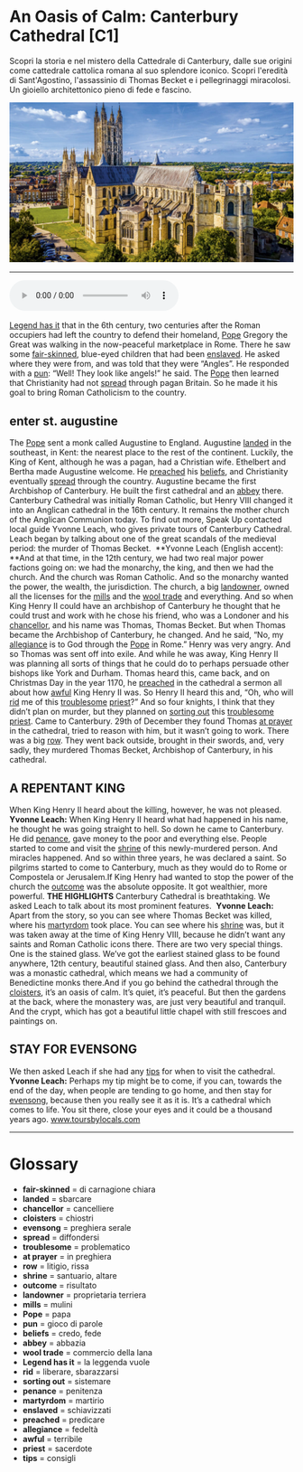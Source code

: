 # An Oasis of Calm: Canterbury Cathedral   [C1]

Scopri la storia e nel mistero della Cattedrale di Canterbury, dalle sue origini come cattedrale cattolica romana al suo splendore iconico. Scopri l'eredità di Sant'Agostino, l'assassinio di Thomas Becket e i pellegrinaggi miracolosi. Un gioiello architettonico pieno di fede e fascino.

![](An%20Oasis%20of%20Calm%20Canterbury%20Cathedral.jpg)

--------------

<div>
<audio controls autoplay>
    <source src="https://raw.githubusercontent.com/dartie/speakup/main/2023-06/An%20Oasis%20of%20Calm%20Canterbury%20Cathedral.mp3" type="audio/mpeg">
</audio>
</div>


[Legend has it](## "la leggenda vuole") that in the 6th century, two centuries after the Roman occupiers had left the country to defend their homeland, [Pope](## "papa") Gregory the Great was walking in the now-peaceful marketplace in Rome. There he saw some [fair-skinned](## "di carnagione chiara"), blue-eyed children that had been [enslaved](## "schiavizzati"). He asked where they were from, and was told that they were “Angles”. He responded with a [pun](## "gioco di parole"): “Well! They look like angels!” he said. The [Pope](## "papa") then learned that Christianity had not [spread](## "diffondersi") through pagan Britain. So he made it his goal to bring Roman Catholicism to the country.

## enter st. augustine
The [Pope](## "papa") sent a monk called Augustine to England. Augustine [landed](## "sbarcare") in the southeast, in Kent: the nearest place to the rest of the continent. Luckily, the King of Kent, although he was a pagan, had a Christian wife. Ethelbert and Bertha made Augustine welcome. He [preached](## "predicare") his [beliefs](## "credo, fede"), and Christianity eventually [spread](## "diffondersi") through the country. Augustine became the first Archbishop of Canterbury. He built the first cathedral and an [abbey](## "abbazia") there. Canterbury Cathedral was initially Roman Catholic, but Henry VIII changed it into an Anglican cathedral in the 16th century. It remains the mother church of the Anglican Communion today. To find out more, Speak Up contacted local guide Yvonne Leach, who gives private tours of Canterbury Cathedral. Leach began by talking about one of the great scandals of the medieval period: the murder of Thomas Becket. 
**Yvonne Leach (English accent): **And at that time, in the 12th century, we had two real major power factions going on: we had the monarchy, the king, and then we had the church. And the church was Roman Catholic. And so the monarchy wanted the power, the wealth, the jurisdiction. The church, a big [landowner](## "proprietaria terriera"), owned all the licenses for the [mills](## "mulini") and the [wool trade](## "commercio della lana") and everything. And so when King Henry II could have an archbishop of Canterbury he thought that he could trust and work with he chose his friend, who was a Londoner and his [chancellor](## "cancelliere"), and his name was Thomas, Thomas Becket. But when Thomas became the Archbishop of Canterbury, he changed. And he said, “No, my [allegiance](## "fedeltà") is to God through the [Pope](## "papa") in Rome.” Henry was very angry. And so Thomas was sent off into exile. And while he was away, King Henry II was planning all sorts of things that he could do to perhaps persuade other bishops like York and Durham. Thomas heard this, came back, and on Christmas Day in the year 1170, he [preached](## "predicare") in the cathedral a sermon all about how [awful](## "terribile") King Henry II was. So Henry II heard this and, “Oh, who will [rid](## "liberare, sbarazzarsi") me of this [troublesome](## "problematico") [priest](## "sacerdote")?” And so four knights, I think that they didn’t plan on murder, but they planned on [sorting out](## "sistemare") this [troublesome](## "problematico") [priest](## "sacerdote"). Came to Canterbury. 29th of December they found Thomas [at prayer](## "in preghiera") in the cathedral, tried to reason with him, but it wasn’t going to work. There was a big [row](## "litigio, rissa"). They went back outside, brought in their swords, and, very sadly, they murdered Thomas Becket, Archbishop of Canterbury, in his cathedral. 

## A REPENTANT KING
When King Henry II heard about the killing, however, he was not pleased.
**Yvonne Leach:** When King Henry II heard what had happened in his name, he thought he was going straight to hell. So down he came to Canterbury. He did [penance](## "penitenza"), gave money to the poor and everything else. People started to come and visit the [shrine](## "santuario, altare") of this newly-murdered person. And miracles happened. And so within three years, he was declared a saint. So pilgrims started to come to Canterbury, much as they would do to Rome or Compostela or Jerusalem.If King Henry had wanted to stop the power of the church the [outcome](## "risultato") was the absolute opposite. It got wealthier, more powerful.
**THE HIGHLIGHTS**
Canterbury Cathedral is breathtaking. We asked Leach to talk about its most prominent features. 
**Yvonne Leach:** Apart from the story, so you can see where Thomas Becket was killed, where his [martyrdom](## "martirio") took place. You can see where his [shrine](## "santuario, altare") was, but it was taken away at the time of King Henry VIII, because he didn’t want any saints and Roman Catholic icons there. There are two very special things. One is the stained glass. We’ve got the earliest stained glass to be found anywhere, 12th century, beautiful stained glass. And then also, Canterbury was a monastic cathedral, which means we had a community of Benedictine monks there.And if you go behind the cathedral through the [cloisters](## "chiostri"), it’s an oasis of calm. It’s quiet, it’s peaceful. But then the gardens at the back, where the monastery was, are just very beautiful and tranquil. And the crypt, which has got a beautiful little chapel with still frescoes and paintings on.

## STAY FOR EVENSONG
We then asked Leach if she had any [tips](## "consigli") for when to visit the cathedral.
**Yvonne Leach:** Perhaps my tip might be to come, if you can, towards the end of the day, when people are tending to go home, and then stay for [evensong](## "preghiera serale"), because then you really see it as it is. It’s a cathedral which comes to life. You sit there, close your eyes and it could be a thousand years ago.
www.toursbylocals.com
 

--------------

<div style = "display:block; clear:both; page-break-after:always;"></div>

# Glossary
* **fair-skinned** = di carnagione chiara
* **landed** = sbarcare
* **chancellor** = cancelliere
* **cloisters** = chiostri
* **evensong** = preghiera serale
* **spread** = diffondersi
* **troublesome** = problematico
* **at prayer** = in preghiera
* **row** = litigio, rissa
* **shrine** = santuario, altare
* **outcome** = risultato
* **landowner** = proprietaria terriera
* **mills** = mulini
* **Pope** = papa
* **pun** = gioco di parole
* **beliefs** = credo, fede
* **abbey** = abbazia
* **wool trade** = commercio della lana
* **Legend has it** = la leggenda vuole
* **rid** = liberare, sbarazzarsi
* **sorting out** = sistemare
* **penance** = penitenza
* **martyrdom** = martirio
* **enslaved** = schiavizzati
* **preached** = predicare
* **allegiance** = fedeltà
* **awful** = terribile
* **priest** = sacerdote
* **tips** = consigli
